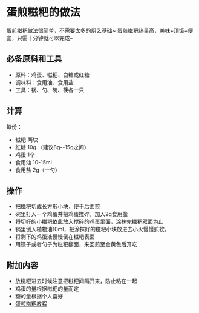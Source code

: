 

# 蛋煎糍粑的做法

蛋煎糍粑做法很简单，不需要太多的厨艺基础~
蛋煎糍粑热量高，美味+顶饿+便宜，只需十分钟就可以完成~

## 必备原料和工具

- 原料：鸡蛋、糍粑、白糖或红糖
- 调味料：食用油、食用盐
- 工具：锅、勺、碗、筷各一只

## 计算

每份：

- 糍粑 两块
- 红糖 10g （建议8g--15g之间）
- 鸡蛋 1个
- 食用油 10-15ml
- 食用盐 2g（一勺）

## 操作


- 把糍粑切成长方形小块，便于后面煎
- 碗里打入一个鸡蛋并把鸡蛋搅碎，加入2g食用盐
- 将切好的小糍粑依此放入搅碎的鸡蛋里面，涂抹完糍粑双面为止
- 锅里倒入植物油10ml，把涂抹好的糍粑小块放进去小火慢慢煎软。
- 将剩下的鸡蛋液慢慢倒在糍粑表面
- 用筷子或者勺子为糍粑翻面，来回煎至金黄色后开吃

## 附加内容

- 放糍粑进去时候注意把糍粑间隔开来，防止粘在一起
- 鸡蛋的量根据糍粑的量而定
- 糖的量根据个人喜好
- [蛋煎糍粑教程](https://www.dachu.co/recipe/378826)
